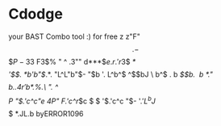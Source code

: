 # Cdodge
your BAST Combo tool :) for free
          z
         z"F"$$.
   -%- . Led$$$$P-
          3$3 F3$%
          " ^  .3""
             d***$$e.
          r .%     ^"%
          '$$r
           3$$  *$*$$$$$
            '$$. *b'b"$*$.
              *$. "L^L"b"$-
               "$b '. L^b^$
                ^$$bJ  \ b^$ .
                b *$$$b.\ \ b \
                *$."$$$$$b.. % %
                4$$r'$$b *$.%.\ ".
                ^$$  $$P  "$.'c^c"e
                4P"  $F%   '$.'c^r*$c
                $    $      '$.'c^c "$-
               $%   .$       '$.'L^b
       J$$$$$$$$$$$$$$$$$$     *.JL.b    byERROR1096
